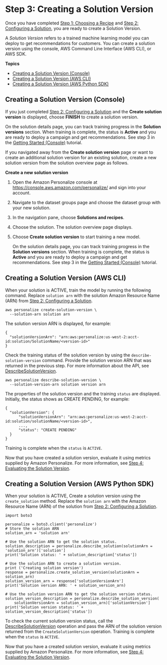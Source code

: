 # Step 3: Creating a Solution Version<a name="creating-a-solution-version"></a>

Once you have completed [Step 1: Choosing a Recipe](working-with-predefined-recipes.md) and [Step 2: Configuring a Solution](customizing-solution-config.md), you are ready to create a Solution Version\. 

 A *Solution Version* refers to a trained machine learning model you can deploy to get recommendations for customers\. You can create a solution version using the console, AWS Command Line Interface \(AWS CLI\), or AWS SDK\. 

**Topics**
+ [Creating a Solution Version \(Console\)](#create-solution-version-console)
+ [Creating a Solution Version \(AWS CLI\)](#create-solution-version-cli)
+ [Creating a Solution Version \(AWS Python SDK\)](#create-solution-version-sdk)

## Creating a Solution Version \(Console\)<a name="create-solution-version-console"></a>

If you just completed [Step 2: Configuring a Solution](customizing-solution-config.md) and the **Create solution version** is displayed, choose **FINISH** to create a solution version\.

On the solution details page, you can track training progress in the **Solution versions** section\. When training is complete, the status is **Active** and you are ready to deploy a campaign and get recommendations\. See step 3 in the [Getting Started \(Console\)](getting-started-console.md) tutorial\.

If you navigated away from the **Create solution version** page or want to create an additional solution version for an existing solution, create a new solution version from the solution overview page as follows\.

**Create a new solution version**

1. Open the Amazon Personalize console at [https://console\.aws\.amazon\.com/personalize/](https://console.aws.amazon.com/personalize/) and sign into your account\. 

1. Navigate to the dataset groups page and choose the dataset group with your new solution\.

1. In the navigation pane, choose **Solutions and recipes**\. 

1. Choose the solution\. The solution overview page displays\.

1. Choose **Create solution version** to start training a new model\.

   On the solution details page, you can track training progress in the **Solution versions** section\. When training is complete, the status is **Active** and you are ready to deploy a campaign and get recommendations\. See step 3 in the [Getting Started \(Console\)](getting-started-console.md) tutorial\.

## Creating a Solution Version \(AWS CLI\)<a name="create-solution-version-cli"></a>

When your solution is ACTIVE, train the model by running the following command\. Replace `solution arn` with the solution Amazon Resource Name \(ARN\) from [Step 2: Configuring a Solution](customizing-solution-config.md)\.

```
aws personalize create-solution-version \
  --solution-arn solution arn
```

The solution version ARN is displayed, for example:

```
{
  "solutionVersionArn": "arn:aws:personalize:us-west-2:acct-id:solution/SolutionName/<version-id>"
}
```

Check the training status of the solution version by using the `describe-solution-version` command\. Provide the solution version ARN that was returned in the previous step\. For more information about the API, see [DescribeSolutionVersion](API_DescribeSolutionVersion.md)\.

```
aws personalize describe-solution-version \
  --solution-version-arn solution version arn
```

The properties of the solution version and the training `status` are displayed\. Initially, the status shows as CREATE PENDING, for example:

```
{
  "solutionVersion": {
      "solutionVersionArn": "arn:aws:personalize:us-west-2:acct-id:solution/solutionName/<version-id>",
      ...,
      "status": "CREATE PENDING"
  }
}
```

Training is complete when the `status` is `ACTIVE`\.

Now that you have created a solution version, evaluate it using metrics supplied by Amazon Personalize\. For more information, see [Step 4: Evaluating the Solution Version](working-with-training-metrics.md)\.

## Creating a Solution Version \(AWS Python SDK\)<a name="create-solution-version-sdk"></a>

 When your solution is ACTIVE, Create a solution version using the `create_solution` method\. Replace the `solution arn` with the Amazon Resource Name \(ARN\) of the solution from [Step 2: Configuring a Solution](customizing-solution-config.md)\. 

```
import boto3

personalize = boto3.client('personalize')
# Store the solution ARN
solution_arn = 'solution arn'
        
# Use the solution ARN to get the solution status.
solution_description = personalize.describe_solution(solutionArn = 'solution_arn')['solution']
print('Solution status: ' + solution_description['status'])

# Use the solution ARN to create a solution version.
print ('Creating solution version')
response = personalize.create_solution_version(solutionArn = solution_arn)
solution_version_arn = response['solutionVersionArn']
print('Solution version ARN: ' + solution_version_arn)

# Use the solution version ARN to get the solution version status.
solution_version_description = personalize.describe_solution_version(
    solutionVersionArn = solution_version_arn)['solutionVersion']
print('Solution version status: ' + solution_version_description['status'])
```

To check the current solution version status, call the [DescribeSolutionVersion](API_DescribeSolutionVersion.md) operation and pass the ARN of the solution version returned from the `CreateSolutionVersion` operation\. Training is complete when the `status` is `ACTIVE`\.

Now that you have a created solution version, evaluate it using metrics supplied by Amazon Personalize\. For more information, see [Step 4: Evaluating the Solution Version](working-with-training-metrics.md)\.